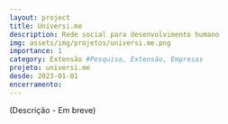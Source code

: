 ```yaml
---
layout: project
title: Universi.me
description: Rede social para desenvolvimento humano
img: assets/img/projetos/universi.me.png
importance: 1
category: Extensão #Pesquisa, Extensão, Empresas
projeto: universi.me
desde: 2023-01-01
encerramento: 
---
```


(Descrição - Em breve)

